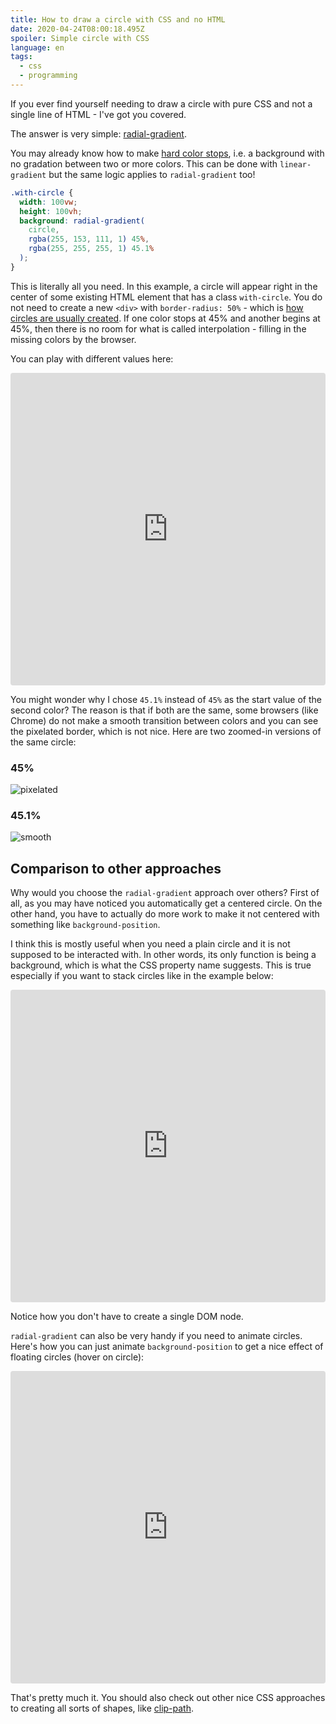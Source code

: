 ```yaml
---
title: How to draw a circle with CSS and no HTML
date: 2020-04-24T08:00:18.495Z
spoiler: Simple circle with CSS
language: en
tags:
  - css
  - programming
---
```

If you ever find yourself needing to draw a circle with pure CSS and not a single line of HTML - I've got you covered.

The answer is very simple: [radial-gradient](https://developer.mozilla.org/en-US/docs/Web/CSS/radial-gradient).

You may already know how to make [hard color stops](https://css-tricks.com/snippets/css/css-linear-gradient/#article-header-id-4), i.e. a background with no gradation between two or more colors. This can be done with `linear-gradient` but the same logic applies to `radial-gradient` too!

```css
.with-circle {
  width: 100vw;
  height: 100vh;
  background: radial-gradient(
    circle,
    rgba(255, 153, 111, 1) 45%,
    rgba(255, 255, 255, 1) 45.1%
  );
}
```

This is literally all you need. In this example, a circle will appear right in the center of some existing HTML element that has a class `with-circle`. You do not need to create a new `<div>` with `border-radius: 50%` - which is [how circles are usually created](https://codesandbox.io/s/html-circle-wix0k). If one color stops at 45% and another begins at 45%, then there is no room for what is called interpolation - filling in the missing colors by the browser. 

You can play with different values here:

<iframe
     src="https://codesandbox.io/embed/gradient-only-circle-ys3nf?fontsize=14&hidenavigation=1&module=%2Fsrc%2Fstyles.css&theme=dark"
     style="width:100%; height:500px; border:0; border-radius: 4px; overflow:hidden;"
     title="gradient-only-circle"
     allow="accelerometer; ambient-light-sensor; camera; encrypted-media; geolocation; gyroscope; hid; microphone; midi; payment; usb; vr"
     sandbox="allow-forms allow-modals allow-popups allow-presentation allow-same-origin allow-scripts"
   ></iframe>

You might wonder why I chose `45.1%` instead of `45%` as the start value of the second color? The reason is that if both are the same, some browsers (like Chrome) do not make a smooth transition between colors and you can see the pixelated border, which is not nice. Here are two zoomed-in versions of the same circle:

### 45%
![pixelated](/assets/roughedge.png)

### 45.1%
![smooth](/assets/smoothedge.png)

## Comparison to other approaches

Why would you choose the `radial-gradient` approach over others? First of all, as you may have noticed you automatically get a centered circle. On the other hand, you have to actually do more work to make it not centered with something like `background-position`.

I think this is mostly useful when you need a plain circle and it is not supposed to be interacted with. In other words, its only function is being a background, which is what the CSS property name suggests. This is true especially if you want to stack circles like in the example below:

<iframe
     src="https://codesandbox.io/embed/gradient-only-circles-stacked-5r990?fontsize=14&hidenavigation=1&module=%2Fsrc%2Fstyles.css&theme=dark"
     style="width:100%; height:500px; border:0; border-radius: 4px; overflow:hidden;"
     title="gradient-only-circles-stacked"
     allow="accelerometer; ambient-light-sensor; camera; encrypted-media; geolocation; gyroscope; hid; microphone; midi; payment; usb; vr"
     sandbox="allow-forms allow-modals allow-popups allow-presentation allow-same-origin allow-scripts"
   ></iframe>

Notice how you don't have to create a single DOM node.

`radial-gradient` can also be very handy if you need to animate circles. Here's how you can just animate `background-position` to get a nice effect of floating circles (hover on circle):

<iframe
     src="https://codesandbox.io/embed/gradient-only-circles-animated-mct5r?fontsize=14&hidenavigation=1&module=%2Fsrc%2Fstyles.css&theme=dark"
     style="width:100%; height:500px; border:0; border-radius: 4px; overflow:hidden;"
     title="gradient-only-circles-animated"
     allow="accelerometer; ambient-light-sensor; camera; encrypted-media; geolocation; gyroscope; hid; microphone; midi; payment; usb; vr"
     sandbox="allow-forms allow-modals allow-popups allow-presentation allow-same-origin allow-scripts"
   ></iframe>

That's pretty much it. You should also check out other nice CSS approaches to creating all sorts of shapes, like [clip-path](https://css-tricks.com/clipping-masking-css/).